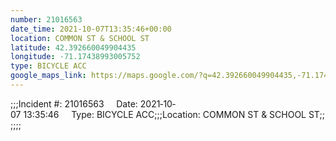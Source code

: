 ```yaml
---
number: 21016563
date_time: 2021-10-07T13:35:46+00:00
location: COMMON ST & SCHOOL ST
latitude: 42.392660049904435
longitude: -71.17438993005752
type: BICYCLE ACC
google_maps_link: https://maps.google.com/?q=42.392660049904435,-71.17438993005752
---
```


;;;Incident #: 21016563     Date: 2021‐10‐07 13:35:46     Type: BICYCLE ACC;;;Location: COMMON ST & SCHOOL ST;;;;;;
